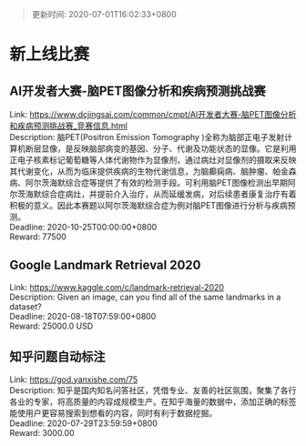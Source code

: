 > 更新时间: 2020-07-01T16:02:33+0800 

# 新上线比赛


## AI开发者大赛-脑PET图像分析和疾病预测挑战赛
Link: https://www.dcjingsai.com/common/cmpt/AI开发者大赛-脑PET图像分析和疾病预测挑战赛_竞赛信息.html  
Description: 脑PET(Positron Emission Tomography )全称为脑部正电子发射计算机断层显像，是反映脑部病变的基因、分子、代谢及功能状态的显像。它是利用正电子核素标记葡萄糖等人体代谢物作为显像剂，通过病灶对显像剂的摄取来反映其代谢变化，从而为临床提供疾病的生物代谢信息，为脑癫痫病、脑肿瘤、帕金森病、阿尔茨海默综合症等提供了有效的检测手段。可利用脑PET图像检测出早期阿尔茨海默综合症病灶，并提前介入治疗，从而延缓发病，对后续患者康复治疗有着积极的意义。因此本赛题以阿尔茨海默综合症为例对脑PET图像进行分析与疾病预测。  
Deadline: 2020-10-25T00:00:00+0800  
Reward: 77500  

## Google Landmark Retrieval 2020
Link: https://www.kaggle.com/c/landmark-retrieval-2020  
Description: Given an image, can you find all of the same landmarks in a dataset?  
Deadline: 2020-08-18T07:59:00+0800  
Reward: 25000.0 USD  

## 知乎问题自动标注
Link: https://god.yanxishe.com/75  
Description: 知乎是国内知名问答社区，凭借专业、友善的社区氛围，聚集了各行各业的专家，将高质量的内容成规模生产。在知乎海量的数据中，添加正确的标签能使用户更容易搜索到想看的内容，同时有利于数据挖掘。  
Deadline: 2020-07-29T23:59:59+0800  
Reward: 3000.00  

